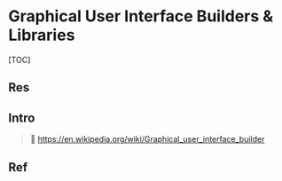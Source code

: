 # Graphical User Interface Builders & Libraries

[TOC]



## Res


## Intro
> 🔗 https://en.wikipedia.org/wiki/Graphical_user_interface_builder



## Ref

